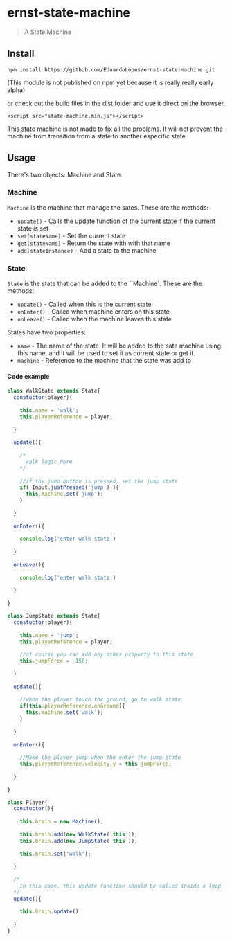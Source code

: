 # ernst-state-machine

> A State Machine

## Install

`npm install https://github.com/EduardoLopes/ernst-state-machine.git`

(This module is not published on npm yet because it is really really early alpha) 

or check out the build files in the dist folder and use it direct on the browser.

`<script src="state-machine.min.js"></script>`

This state machine is not made to fix all the problems. It will not prevent the machine from transition from a state to another especific state.

## Usage

There's two objects: Machine and State.

### Machine

`Machine` is the machine that manage the sates. These are the methods:

* `update()` - Calls the update function of the current state if the current state is set
* `set(stateName)` - Set the current state
* `get(stateName)` - Return the state with with that name
* `add(stateInstance)` - Add a state to the machine

### State
  
`State` is the state that can be added to the ``Machine`. These are the methods:

* `update()` - Called when this is the current state
* `onEnter()` - Called when machine enters on this state
* `onLeave()` - Called when the machine leaves this state

States have two properties:
* `name` - The name of the state. It will be added to the sate machine using this name, and it will be used to set it as current state or get it.
* `machine` - Reference to the machine that the state was add to

#### Code example

```js
class WalkState extends State{
  constuctor(player){
    
    this.name = 'walk';
    this.playerReference = player;
    
  }
  
  update(){
  
    /*
      walk logic here
    */
    
    //if the jump button is pressed, set the jump state
    if( Input.justPressed('jump') ){
      this.machine.set('jump');
    }    
    
  }
  
  onEnter(){
    
    console.log('enter walk state')
    
  }
  
  onLeave(){
    
    console.log('enter walk state')
    
  }  
  
}

class JumpState extends State{
  constuctor(player){
    
    this.name = 'jump';
    this.playerReference = player;
    
    //of course you can add any other property to this state
    this.jumpForce = -150;
    
  }
  
  update(){
    
    //when the player touch the ground, go to walk state
    if(this.playerReference.onGround){
      this.machine.set('walk');
    }
    
  }
  
  onEnter(){
    
    //Make the player jump when the enter the jump state
    this.playerReference.velocity.y = this.jumpForce;
    
  }
  
}

class Player{
  constuctor(){
      
    this.brain = new Machine();
    
    this.brain.add(new WalkState( this ));
    this.brain.add(new JumpState( this ));
    
    this.brain.set('walk');
    
  }
  
  /*
    In this case, this update function should be called inside a loop
  */
  update(){
    
    this.brain.update();
    
  }
}
```
